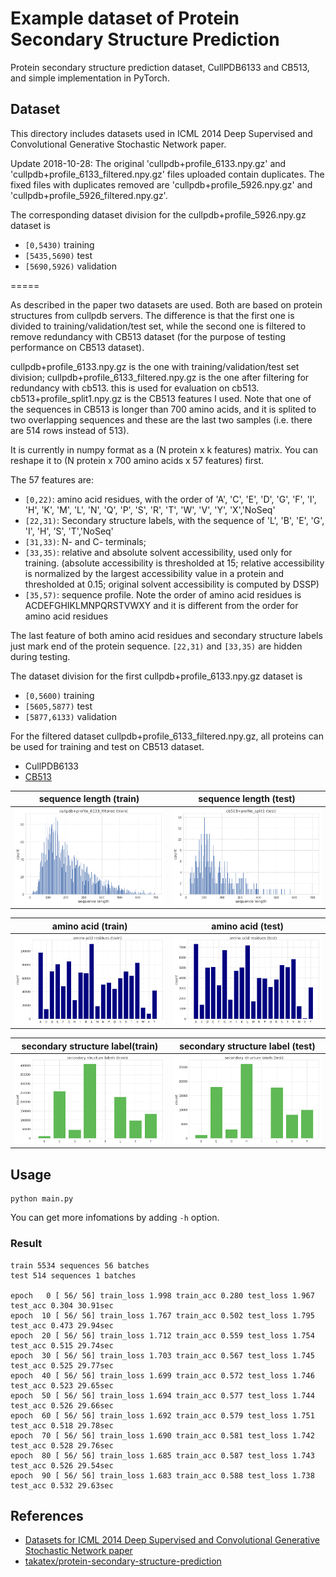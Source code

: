 # Example dataset of Protein Secondary Structure Prediction

Protein secondary structure prediction dataset, CullPDB6133 and CB513, and simple implementation in PyTorch.

## Dataset

This directory includes datasets used in ICML 2014 Deep Supervised and Convolutional Generative Stochastic Network paper.

Update 2018-10-28:
The original 'cullpdb+profile_6133.npy.gz' and 'cullpdb+profile_6133_filtered.npy.gz' files uploaded contain duplicates.
The fixed files with duplicates removed are 'cullpdb+profile_5926.npy.gz' and 'cullpdb+profile_5926_filtered.npy.gz'.

The corresponding dataset division for the cullpdb+profile_5926.npy.gz dataset is

- `[0,5430)` training
- `[5435,5690)` test
- `[5690,5926)` validation

=====

As described in the paper two datasets are used. Both are based on protein structures from cullpdb servers.
The difference is that the first one is divided to training/validation/test set,
while the second one is filtered to remove redundancy with CB513 dataset (for the purpose of testing performance on CB513 dataset).

cullpdb+profile_6133.npy.gz is the one with training/validation/test set division;
cullpdb+profile_6133_filtered.npy.gz is the one after filtering for redundancy with cb513. this is used for evaluation on cb513.
cb513+profile_split1.npy.gz is the CB513 features I used.
Note that one of the sequences in CB513 is longer than 700 amino acids, and it is splited to two overlapping sequences and these are the last two samples (i.e. there are 514 rows instead of 513).


It is currently in numpy format as a (N protein x k features) matrix. You can reshape it to (N protein x 700 amino acids x 57 features) first.

The 57 features are:
- `[0,22)`: amino acid residues, with the order of 'A', 'C', 'E', 'D', 'G', 'F', 'I', 'H', 'K', 'M', 'L', 'N', 'Q', 'P', 'S', 'R', 'T', 'W', 'V', 'Y', 'X','NoSeq'
- `[22,31)`: Secondary structure labels, with the sequence of 'L', 'B', 'E', 'G', 'I', 'H', 'S', 'T','NoSeq'
- `[31,33)`: N- and C- terminals;
- `[33,35)`: relative and absolute solvent accessibility, used only for training. (absolute accessibility is thresholded at 15; relative accessibility is normalized by the largest accessibility value in a protein and thresholded at 0.15; original solvent accessibility is computed by DSSP)
- `[35,57)`: sequence profile. Note the order of amino acid residues is ACDEFGHIKLMNPQRSTVWXY and it is different from the order for amino acid residues

The last feature of both amino acid residues and secondary structure labels just mark end of the protein sequence.
`[22,31)` and `[33,35)` are hidden during testing.

The dataset division for the first cullpdb+profile_6133.npy.gz dataset is
- `[0,5600)` training
- `[5605,5877)` test
- `[5877,6133)` validation

For the filtered dataset cullpdb+profile_6133_filtered.npy.gz, all proteins can be used for training and test on CB513 dataset.

- CullPDB6133
- [CB513](https://github.com/alrojo/CB513)

|sequence length (train)|sequence length (test)|
|:-:|:-:|
|![](figure/seqlen_train.png)|![](figure/seqlen_test.png)|

|amino acid (train)|amino acid (test)|
|:-:|:-:|
|![](figure/amino_acid_train.png)|![](figure/amino_acid_test.png)|

|secondary structure label(train)|secondary structure label (test)|
|:-:|:-:|
|![](figure/secondary_structure_train.png)|![](figure/secondary_structure_test.png)|

## Usage

```
python main.py
```

You can get more infomations by adding `-h` option.

### Result

```
train 5534 sequences 56 batches
test 514 sequences 1 batches

epoch   0 [ 56/ 56] train_loss 1.998 train_acc 0.280 test_loss 1.967 test_acc 0.304 30.91sec
epoch  10 [ 56/ 56] train_loss 1.767 train_acc 0.502 test_loss 1.795 test_acc 0.473 29.94sec
epoch  20 [ 56/ 56] train_loss 1.712 train_acc 0.559 test_loss 1.754 test_acc 0.515 29.74sec
epoch  30 [ 56/ 56] train_loss 1.703 train_acc 0.567 test_loss 1.745 test_acc 0.525 29.77sec
epoch  40 [ 56/ 56] train_loss 1.699 train_acc 0.572 test_loss 1.746 test_acc 0.523 29.65sec
epoch  50 [ 56/ 56] train_loss 1.694 train_acc 0.577 test_loss 1.744 test_acc 0.526 29.66sec
epoch  60 [ 56/ 56] train_loss 1.692 train_acc 0.579 test_loss 1.751 test_acc 0.518 29.78sec
epoch  70 [ 56/ 56] train_loss 1.690 train_acc 0.581 test_loss 1.742 test_acc 0.528 29.76sec
epoch  80 [ 56/ 56] train_loss 1.685 train_acc 0.587 test_loss 1.743 test_acc 0.526 29.54sec
epoch  90 [ 56/ 56] train_loss 1.683 train_acc 0.588 test_loss 1.738 test_acc 0.532 29.63sec
```

## References

- [Datasets for ICML 2014 Deep Supervised and Convolutional Generative Stochastic Network paper](http://www.princeton.edu/~jzthree/datasets/ICML2014/)
- [takatex/protein-secondary-structure-prediction](https://github.com/takatex/protein-secondary-structure-prediction)
